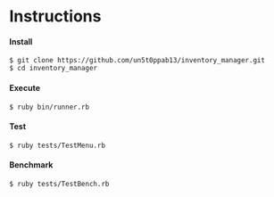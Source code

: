 # Instructions

#### Install

    $ git clone https://github.com/un5t0ppab13/inventory_manager.git
    $ cd inventory_manager

#### Execute 

    $ ruby bin/runner.rb

#### Test

    $ ruby tests/TestMenu.rb

#### Benchmark

    $ ruby tests/TestBench.rb
